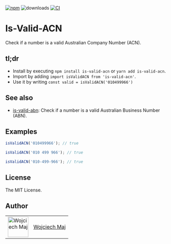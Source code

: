 [![npm](https://img.shields.io/npm/v/is-valid-acn.svg)](https://www.npmjs.com/package/is-valid-acn) ![downloads](https://img.shields.io/npm/dt/is-valid-acn.svg) [![CI](https://github.com/wojtekmaj/is-valid-acn/workflows/CI/badge.svg)](https://github.com/wojtekmaj/is-valid-acn/actions)

# Is-Valid-ACN

Check if a number is a valid Australian Company Number (ACN).

## tl;dr

- Install by executing `npm install is-valid-acn` or `yarn add is-valid-acn`.
- Import by adding `import isValidACN from 'is-valid-acn'`.
- Use it by writing `const valid = isValidACN('010499966')`

## See also

- [is-valid-abn](https://github.com/wojtekmaj/is-valid-abn): Check if a number is a valid Australian Business Number (ABN).

## Examples

```ts
isValidACN('010499966'); // true

isValidACN('010 499 966'); // true

isValidACN('010-499-966'); // true
```

## License

The MIT License.

## Author

<table>
  <tr>
    <td >
      <img src="https://avatars.githubusercontent.com/u/5426427?v=4&s=128" width="64" height="64" alt="Wojciech Maj">
    </td>
    <td>
      <a href="https://github.com/wojtekmaj">Wojciech Maj</a>
    </td>
  </tr>
</table>

